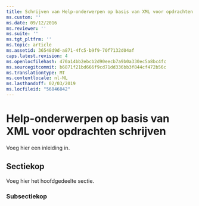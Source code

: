 ```yaml
---
title: Schrijven van Help-onderwerpen op basis van XML voor opdrachten | Microsoft Docs
ms.custom: ''
ms.date: 09/12/2016
ms.reviewer: ''
ms.suite: ''
ms.tgt_pltfrm: ''
ms.topic: article
ms.assetid: 36548d9d-a871-4fc5-b9f9-70f7132d04af
caps.latest.revision: 4
ms.openlocfilehash: 470a14bb2ebcb2d90eecb7a9b0a330ec5a8bc4fc
ms.sourcegitcommit: b6871f21bd666f9cd71dd336bb3f844cf472b56c
ms.translationtype: MT
ms.contentlocale: nl-NL
ms.lasthandoff: 02/03/2019
ms.locfileid: "56846842"
---
```

# <a name="writing-xml-based-help-topics-for-commands"></a>Help-onderwerpen op basis van XML voor opdrachten schrijven

Voeg hier een inleiding in.

## <a name="section-heading"></a>Sectiekop

 Voeg hier het hoofdgedeelte sectie.

### <a name="subsection-heading"></a>Subsectiekop
